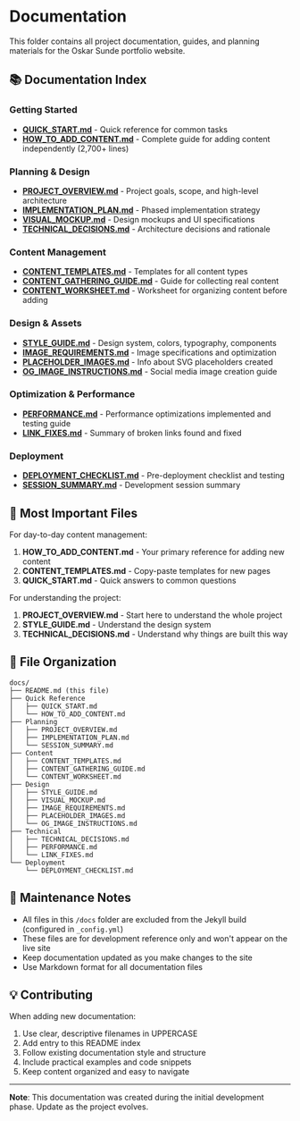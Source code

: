 # Documentation

This folder contains all project documentation, guides, and planning materials for the Oskar Sunde portfolio website.

## 📚 Documentation Index

### Getting Started
- **[QUICK_START.md](QUICK_START.md)** - Quick reference for common tasks
- **[HOW_TO_ADD_CONTENT.md](HOW_TO_ADD_CONTENT.md)** - Complete guide for adding content independently (2,700+ lines)

### Planning & Design
- **[PROJECT_OVERVIEW.md](PROJECT_OVERVIEW.md)** - Project goals, scope, and high-level architecture
- **[IMPLEMENTATION_PLAN.md](IMPLEMENTATION_PLAN.md)** - Phased implementation strategy
- **[VISUAL_MOCKUP.md](VISUAL_MOCKUP.md)** - Design mockups and UI specifications
- **[TECHNICAL_DECISIONS.md](TECHNICAL_DECISIONS.md)** - Architecture decisions and rationale

### Content Management
- **[CONTENT_TEMPLATES.md](CONTENT_TEMPLATES.md)** - Templates for all content types
- **[CONTENT_GATHERING_GUIDE.md](CONTENT_GATHERING_GUIDE.md)** - Guide for collecting real content
- **[CONTENT_WORKSHEET.md](CONTENT_WORKSHEET.md)** - Worksheet for organizing content before adding

### Design & Assets
- **[STYLE_GUIDE.md](STYLE_GUIDE.md)** - Design system, colors, typography, components
- **[IMAGE_REQUIREMENTS.md](IMAGE_REQUIREMENTS.md)** - Image specifications and optimization
- **[PLACEHOLDER_IMAGES.md](PLACEHOLDER_IMAGES.md)** - Info about SVG placeholders created
- **[OG_IMAGE_INSTRUCTIONS.md](OG_IMAGE_INSTRUCTIONS.md)** - Social media image creation guide

### Optimization & Performance
- **[PERFORMANCE.md](PERFORMANCE.md)** - Performance optimizations implemented and testing guide
- **[LINK_FIXES.md](LINK_FIXES.md)** - Summary of broken links found and fixed

### Deployment
- **[DEPLOYMENT_CHECKLIST.md](DEPLOYMENT_CHECKLIST.md)** - Pre-deployment checklist and testing
- **[SESSION_SUMMARY.md](SESSION_SUMMARY.md)** - Development session summary

## 🎯 Most Important Files

For day-to-day content management:
1. **HOW_TO_ADD_CONTENT.md** - Your primary reference for adding new content
2. **CONTENT_TEMPLATES.md** - Copy-paste templates for new pages
3. **QUICK_START.md** - Quick answers to common questions

For understanding the project:
1. **PROJECT_OVERVIEW.md** - Start here to understand the whole project
2. **STYLE_GUIDE.md** - Understand the design system
3. **TECHNICAL_DECISIONS.md** - Understand why things are built this way

## 📝 File Organization

```
docs/
├── README.md (this file)
├── Quick Reference
│   ├── QUICK_START.md
│   └── HOW_TO_ADD_CONTENT.md
├── Planning
│   ├── PROJECT_OVERVIEW.md
│   ├── IMPLEMENTATION_PLAN.md
│   └── SESSION_SUMMARY.md
├── Content
│   ├── CONTENT_TEMPLATES.md
│   ├── CONTENT_GATHERING_GUIDE.md
│   └── CONTENT_WORKSHEET.md
├── Design
│   ├── STYLE_GUIDE.md
│   ├── VISUAL_MOCKUP.md
│   ├── IMAGE_REQUIREMENTS.md
│   ├── PLACEHOLDER_IMAGES.md
│   └── OG_IMAGE_INSTRUCTIONS.md
├── Technical
│   ├── TECHNICAL_DECISIONS.md
│   ├── PERFORMANCE.md
│   └── LINK_FIXES.md
└── Deployment
    └── DEPLOYMENT_CHECKLIST.md
```

## 🔧 Maintenance Notes

- All files in this `/docs` folder are excluded from the Jekyll build (configured in `_config.yml`)
- These files are for development reference only and won't appear on the live site
- Keep documentation updated as you make changes to the site
- Use Markdown format for all documentation files

## 💡 Contributing

When adding new documentation:
1. Use clear, descriptive filenames in UPPERCASE
2. Add entry to this README index
3. Follow existing documentation style and structure
4. Include practical examples and code snippets
5. Keep content organized and easy to navigate

---

**Note**: This documentation was created during the initial development phase. Update as the project evolves.
